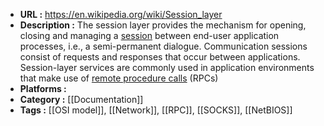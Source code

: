 - **URL :** https://en.wikipedia.org/wiki/Session_layer
- **Description :** The session layer provides the mechanism for opening, closing and managing a [session](https://en.wikipedia.org/wiki/Session_(computer_science) "Session (computer science)") between end-user application processes, i.e., a semi-permanent dialogue. Communication sessions consist of requests and responses that occur between applications. Session-layer services are commonly used in application environments that make use of [remote procedure calls](https://en.wikipedia.org/wiki/Remote_procedure_call "Remote procedure call") (RPCs)
- **Platforms :** 
- **Category :** [[Documentation]]
- **Tags :** [[OSI model]], [[Network]], [[RPC]], [[SOCKS]], [[NetBIOS]]